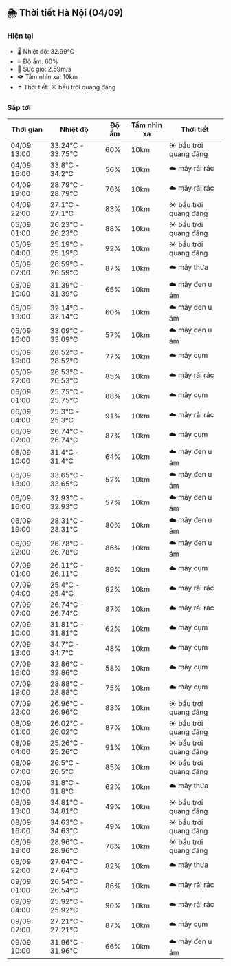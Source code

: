 ## 🌦️ Thời tiết Hà Nội (04/09)

### Hiện tại

- 🌡️ Nhiệt độ: 32.99℃
- 💦 Độ ẩm: 60%
- 💨 Sức gió: 2.59m/s
- 👁️ Tầm nhìn xa: 10km
- ☂️ Thời tiết: ☀️ bầu trời quang đãng

### Sắp tới

| Thời gian | Nhiệt độ | Độ ẩm | Tầm nhìn xa | Thời tiết |
| --- | --- | --- | --- | --- |
| 04/09 13:00 | 33.24℃ - 33.75℃ | 60% | 10km | ☀️ bầu trời quang đãng |
| 04/09 16:00 | 33.8℃ - 34.2℃ | 56% | 10km | ☁️ mây rải rác |
| 04/09 19:00 | 28.79℃ - 28.79℃ | 76% | 10km | ☁️ mây rải rác |
| 04/09 22:00 | 27.1℃ - 27.1℃ | 83% | 10km | ☀️ bầu trời quang đãng |
| 05/09 01:00 | 26.23℃ - 26.23℃ | 88% | 10km | ☀️ bầu trời quang đãng |
| 05/09 04:00 | 25.19℃ - 25.19℃ | 92% | 10km | ☀️ bầu trời quang đãng |
| 05/09 07:00 | 26.59℃ - 26.59℃ | 87% | 10km | ☁️ mây thưa |
| 05/09 10:00 | 31.39℃ - 31.39℃ | 65% | 10km | ☁️ mây đen u ám |
| 05/09 13:00 | 32.14℃ - 32.14℃ | 60% | 10km | ☁️ mây đen u ám |
| 05/09 16:00 | 33.09℃ - 33.09℃ | 57% | 10km | ☁️ mây đen u ám |
| 05/09 19:00 | 28.52℃ - 28.52℃ | 77% | 10km | ☁️ mây cụm |
| 05/09 22:00 | 26.53℃ - 26.53℃ | 85% | 10km | ☁️ mây rải rác |
| 06/09 01:00 | 25.75℃ - 25.75℃ | 88% | 10km | ☁️ mây cụm |
| 06/09 04:00 | 25.3℃ - 25.3℃ | 91% | 10km | ☁️ mây rải rác |
| 06/09 07:00 | 26.74℃ - 26.74℃ | 87% | 10km | ☁️ mây cụm |
| 06/09 10:00 | 31.4℃ - 31.4℃ | 64% | 10km | ☁️ mây đen u ám |
| 06/09 13:00 | 33.65℃ - 33.65℃ | 52% | 10km | ☁️ mây đen u ám |
| 06/09 16:00 | 32.93℃ - 32.93℃ | 57% | 10km | ☁️ mây đen u ám |
| 06/09 19:00 | 28.31℃ - 28.31℃ | 80% | 10km | ☁️ mây đen u ám |
| 06/09 22:00 | 26.78℃ - 26.78℃ | 86% | 10km | ☁️ mây đen u ám |
| 07/09 01:00 | 26.11℃ - 26.11℃ | 89% | 10km | ☁️ mây cụm |
| 07/09 04:00 | 25.4℃ - 25.4℃ | 92% | 10km | ☁️ mây rải rác |
| 07/09 07:00 | 26.74℃ - 26.74℃ | 87% | 10km | ☁️ mây rải rác |
| 07/09 10:00 | 31.81℃ - 31.81℃ | 62% | 10km | ☁️ mây cụm |
| 07/09 13:00 | 34.7℃ - 34.7℃ | 48% | 10km | ☁️ mây cụm |
| 07/09 16:00 | 32.86℃ - 32.86℃ | 58% | 10km | ☁️ mây cụm |
| 07/09 19:00 | 28.88℃ - 28.88℃ | 75% | 10km | ☁️ mây cụm |
| 07/09 22:00 | 26.96℃ - 26.96℃ | 83% | 10km | ☀️ bầu trời quang đãng |
| 08/09 01:00 | 26.02℃ - 26.02℃ | 87% | 10km | ☀️ bầu trời quang đãng |
| 08/09 04:00 | 25.26℃ - 25.26℃ | 91% | 10km | ☀️ bầu trời quang đãng |
| 08/09 07:00 | 26.5℃ - 26.5℃ | 85% | 10km | ☀️ bầu trời quang đãng |
| 08/09 10:00 | 31.8℃ - 31.8℃ | 62% | 10km | ☁️ mây thưa |
| 08/09 13:00 | 34.81℃ - 34.81℃ | 49% | 10km | ☀️ bầu trời quang đãng |
| 08/09 16:00 | 34.63℃ - 34.63℃ | 49% | 10km | ☀️ bầu trời quang đãng |
| 08/09 19:00 | 28.96℃ - 28.96℃ | 76% | 10km | ☀️ bầu trời quang đãng |
| 08/09 22:00 | 27.64℃ - 27.64℃ | 82% | 10km | ☁️ mây thưa |
| 09/09 01:00 | 26.54℃ - 26.54℃ | 86% | 10km | ☁️ mây rải rác |
| 09/09 04:00 | 25.92℃ - 25.92℃ | 90% | 10km | ☁️ mây rải rác |
| 09/09 07:00 | 27.21℃ - 27.21℃ | 87% | 10km | ☁️ mây cụm |
| 09/09 10:00 | 31.96℃ - 31.96℃ | 66% | 10km | ☁️ mây đen u ám |
